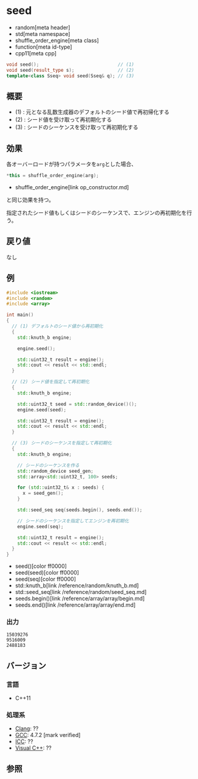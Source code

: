 # seed
* random[meta header]
* std[meta namespace]
* shuffle_order_engine[meta class]
* function[meta id-type]
* cpp11[meta cpp]

```cpp
void seed();                             // (1)
void seed(result_type s);                // (2)
template<class Sseq> void seed(Sseq& q); // (3)
```

## 概要
- (1) : 元となる乱数生成器のデフォルトのシード値で再初帰化する
- (2) : シード値を受け取って再初期化する
- (3) : シードのシーケンスを受け取って再初期化する


## 効果
各オーバーロードが持つパラメータを`arg`とした場合、

```cpp
*this = shuffle_order_engine(arg);
```
* shuffle_order_engine[link op_constructor.md]

と同じ効果を持つ。

指定されたシード値もしくはシードのシーケンスで、エンジンの再初期化を行う。


## 戻り値
なし


## 例
```cpp example
#include <iostream>
#include <random>
#include <array>

int main()
{
  // (1) デフォルトのシード値から再初期化
  {
    std::knuth_b engine;

    engine.seed();

    std::uint32_t result = engine();
    std::cout << result << std::endl;
  }

  // (2) シード値を指定して再初期化
  {
    std::knuth_b engine;

    std::uint32_t seed = std::random_device()();
    engine.seed(seed);

    std::uint32_t result = engine();
    std::cout << result << std::endl;
  }

  // (3) シードのシーケンスを指定して再初期化
  {
    std::knuth_b engine;

    // シードのシーケンスを作る
    std::random_device seed_gen;
    std::array<std::uint32_t, 100> seeds;

    for (std::uint32_t& x : seeds) {
      x = seed_gen();
    }

    std::seed_seq seq(seeds.begin(), seeds.end());

    // シードのシーケンスを指定してエンジンを再初期化
    engine.seed(seq);

    std::uint32_t result = engine();
    std::cout << result << std::endl;
  }
}
```
* seed()[color ff0000]
* seed(seed)[color ff0000]
* seed(seq)[color ff0000]
* std::knuth_b[link /reference/random/knuth_b.md]
* std::seed_seq[link /reference/random/seed_seq.md]
* seeds.begin()[link /reference/array/array/begin.md]
* seeds.end()[link /reference/array/array/end.md]

### 出力
```
15039276
9516009
2488183
```

## バージョン
### 言語
- C++11

### 処理系
- [Clang](/implementation.md#clang): ??
- [GCC](/implementation.md#gcc): 4.7.2 [mark verified]
- [ICC](/implementation.md#icc): ??
- [Visual C++](/implementation.md#visual_cpp): ??


## 参照
